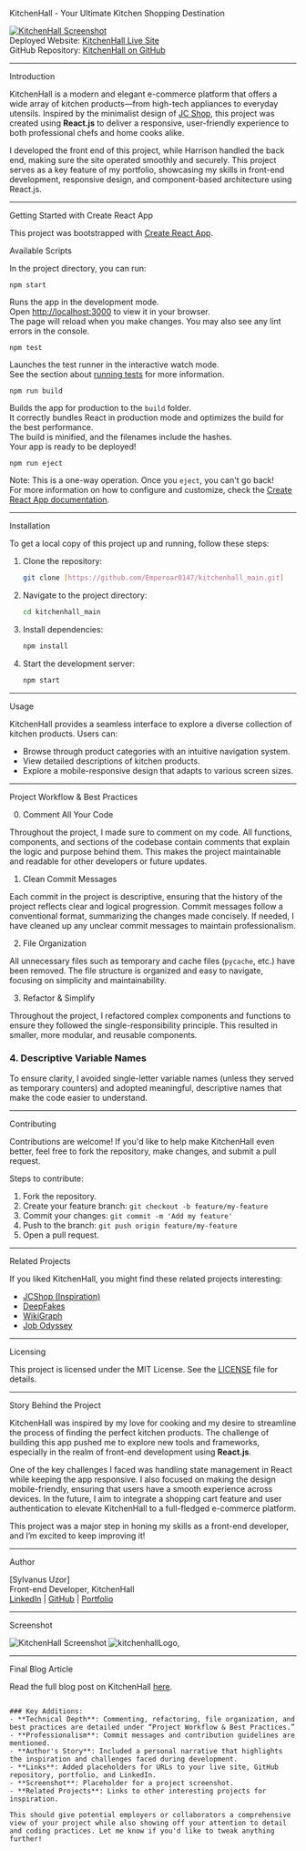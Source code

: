  KitchenHall - Your Ultimate Kitchen Shopping Destination

[![KitchenHall Screenshot](screenshot.png)](![kitchenhallLogo,](https://github.com/user-attachments/assets/d92a9fef-0094-4873-bc88-1eec67c3c4a6)
)  
Deployed Website: [KitchenHall Live Site](http://kitchenhall-main-3nqtn45ba-sylvanus-projects-b544967c.vercel.app)  
GitHub Repository: [KitchenHall on GitHub](https://github.com/Emperoar0147/kitchenhall_main.git)

---

 Introduction

KitchenHall is a modern and elegant e-commerce platform that offers a wide array of kitchen products—from high-tech appliances to everyday utensils. Inspired by the minimalist design of [JC Shop](http://www.jcshop.ph/00247304), this project was created using **React.js** to deliver a responsive, user-friendly experience to both professional chefs and home cooks alike.

I developed the front end of this project, while Harrison handled the back end, making sure the site operated smoothly and securely. This project serves as a key feature of my portfolio, showcasing my skills in front-end development, responsive design, and component-based architecture using React.js.

---

 Getting Started with Create React App

This project was bootstrapped with [Create React App](https://github.com/facebook/create-react-app).

 Available Scripts

In the project directory, you can run:

 `npm start`

Runs the app in the development mode.  
Open [http://localhost:3000](http://localhost:3000) to view it in your browser.  
The page will reload when you make changes. You may also see any lint errors in the console.

 `npm test`

Launches the test runner in the interactive watch mode.  
See the section about [running tests](https://facebook.github.io/create-react-app/docs/running-tests) for more information.

 `npm run build`

Builds the app for production to the `build` folder.  
It correctly bundles React in production mode and optimizes the build for the best performance.  
The build is minified, and the filenames include the hashes.  
Your app is ready to be deployed!

 `npm run eject`

Note: This is a one-way operation. Once you `eject`, you can't go back!  
For more information on how to configure and customize, check the [Create React App documentation](https://facebook.github.io/create-react-app/docs/getting-started).

---

 Installation

To get a local copy of this project up and running, follow these steps:

1. Clone the repository:
   ```bash
   git clone [https://github.com/Emperoar0147/kitchenhall_main.git]
   ```
2. Navigate to the project directory:
   ```bash
   cd kitchenhall_main
   ```
3. Install dependencies:
   ```bash
   npm install
   ```
4. Start the development server:
   ```bash
   npm start
   ```

---

 Usage

KitchenHall provides a seamless interface to explore a diverse collection of kitchen products. Users can:

- Browse through product categories with an intuitive navigation system.
- View detailed descriptions of kitchen products.
- Explore a mobile-responsive design that adapts to various screen sizes.

---

 Project Workflow & Best Practices

 0. Comment All Your Code

Throughout the project, I made sure to comment on my code. All functions, components, and sections of the codebase contain comments that explain the logic and purpose behind them. This makes the project maintainable and readable for other developers or future updates.

 1. Clean Commit Messages

Each commit in the project is descriptive, ensuring that the history of the project reflects clear and logical progression. Commit messages follow a conventional format, summarizing the changes made concisely. If needed, I have cleaned up any unclear commit messages to maintain professionalism.

 2. File Organization

All unnecessary files such as temporary and cache files (`pycache`, etc.) have been removed. The file structure is organized and easy to navigate, focusing on simplicity and maintainability.

 3. Refactor & Simplify

Throughout the project, I refactored complex components and functions to ensure they followed the single-responsibility principle. This resulted in smaller, more modular, and reusable components.

### 4. Descriptive Variable Names

To ensure clarity, I avoided single-letter variable names (unless they served as temporary counters) and adopted meaningful, descriptive names that make the code easier to understand.

---

 Contributing

Contributions are welcome! If you'd like to help make KitchenHall even better, feel free to fork the repository, make changes, and submit a pull request.

Steps to contribute:
1. Fork the repository.
2. Create your feature branch: `git checkout -b feature/my-feature`
3. Commit your changes: `git commit -m 'Add my feature'`
4. Push to the branch: `git push origin feature/my-feature`
5. Open a pull request.

---

 Related Projects

If you liked KitchenHall, you might find these related projects interesting:

- [JCShop (Inspiration)](http://www.jcshop.ph/00247304)
- [DeepFakes](https://github.com/deepfakes)
- [WikiGraph](https://github.com/mpru/wikigraph)
- [Job Odyssey](https://github.com/alecorreajc/job-odyssey)

---

 Licensing

This project is licensed under the MIT License. See the [LICENSE](LICENSE) file for details.

---

 Story Behind the Project

KitchenHall was inspired by my love for cooking and my desire to streamline the process of finding the perfect kitchen products. The challenge of building this app pushed me to explore new tools and frameworks, especially in the realm of front-end development using **React.js**. 

One of the key challenges I faced was handling state management in React while keeping the app responsive. I also focused on making the design mobile-friendly, ensuring that users have a smooth experience across devices. In the future, I aim to integrate a shopping cart feature and user authentication to elevate KitchenHall to a full-fledged e-commerce platform.

This project was a major step in honing my skills as a front-end developer, and I’m excited to keep improving it!

---

 Author

[Sylvanus Uzor]  
Front-end Developer, KitchenHall  
[LinkedIn](http://www.linkedin.com/in/emperoar) | [GitHub](https://github.com/Emperoar0147) | [Portfolio](http://kitchenhall-main-3nqtn45ba-sylvanus-projects-b544967c.vercel.app)

---

 Screenshot

![KitchenHall Screenshot](screenshot.png)
![kitchenhallLogo,](https://github.com/user-attachments/assets/94bc6559-fc5a-4232-965e-cf8be338b74f)


---

 Final Blog Article

Read the full blog post on KitchenHall [here](https://www.linkedin.com/pulse/kitchenhall-e-commerce-sylvanus-uzor-1iq5c).

```

### Key Additions:
- **Technical Depth**: Commenting, refactoring, file organization, and best practices are detailed under “Project Workflow & Best Practices.”
- **Professionalism**: Commit messages and contribution guidelines are mentioned.
- **Author's Story**: Included a personal narrative that highlights the inspiration and challenges faced during development.
- **Links**: Added placeholders for URLs to your live site, GitHub repository, portfolio, and LinkedIn.
- **Screenshot**: Placeholder for a project screenshot.
- **Related Projects**: Links to other interesting projects for inspiration.

This should give potential employers or collaborators a comprehensive view of your project while also showing off your attention to detail and coding practices. Let me know if you'd like to tweak anything further!
